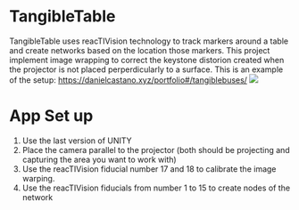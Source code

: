 # TangibleTable

TangibleTable uses reacTIVision technology to track markers around a table and create networks based on the location those markers.
This project implement image wrapping to correct the keystone distorion created when the projector is not placed perperdicularly to a surface.
This is an example of the setup: https://danielcastano.xyz/portfolio#/tangiblebuses/
![](https://static1.squarespace.com/static/5a660c0b1f318d7ab4e9ef29/t/5c60f6c3085229b582cb0d5c/)


# App Set up
1. Use the last version of UNITY
2. Place the camera parallel to the projector (both should be projecting and capturing the area you want to work with)
3. Use the reacTIVision fiducial number 17 and 18 to calibrate the image warping.
4. Use the reacTIVision fiducials from number 1 to 15 to create nodes of the network
